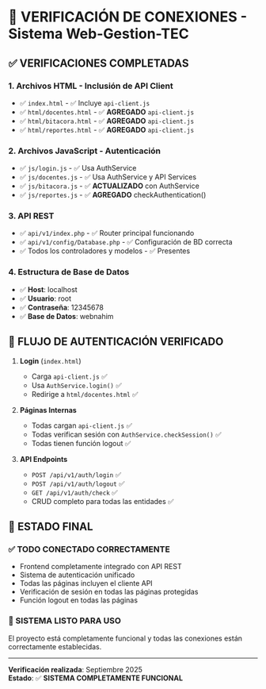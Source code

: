 # 🔧 VERIFICACIÓN DE CONEXIONES - Sistema Web-Gestion-TEC

## ✅ **VERIFICACIONES COMPLETADAS**

### **1. Archivos HTML - Inclusión de API Client**
- ✅ `index.html` - ✅ Incluye `api-client.js` 
- ✅ `html/docentes.html` - ✅ **AGREGADO** `api-client.js`
- ✅ `html/bitacora.html` - ✅ **AGREGADO** `api-client.js`
- ✅ `html/reportes.html` - ✅ **AGREGADO** `api-client.js`

### **2. Archivos JavaScript - Autenticación**
- ✅ `js/login.js` - ✅ Usa AuthService
- ✅ `js/docentes.js` - ✅ Usa AuthService y API Services
- ✅ `js/bitacora.js` - ✅ **ACTUALIZADO** con AuthService
- ✅ `js/reportes.js` - ✅ **AGREGADO** checkAuthentication()

### **3. API REST**
- ✅ `api/v1/index.php` - ✅ Router principal funcionando
- ✅ `api/v1/config/Database.php` - ✅ Configuración de BD correcta
- ✅ Todos los controladores y modelos - ✅ Presentes

### **4. Estructura de Base de Datos**
- ✅ **Host**: localhost
- ✅ **Usuario**: root  
- ✅ **Contraseña**: 12345678
- ✅ **Base de Datos**: webnahim

## 🎯 **FLUJO DE AUTENTICACIÓN VERIFICADO**

1. **Login** (`index.html`) 
   - Carga `api-client.js` ✅
   - Usa `AuthService.login()` ✅
   - Redirige a `html/docentes.html` ✅

2. **Páginas Internas**
   - Todas cargan `api-client.js` ✅
   - Todas verifican sesión con `AuthService.checkSession()` ✅
   - Todas tienen función logout ✅

3. **API Endpoints**
   - `POST /api/v1/auth/login` ✅
   - `POST /api/v1/auth/logout` ✅  
   - `GET /api/v1/auth/check` ✅
   - CRUD completo para todas las entidades ✅

## 🚀 **ESTADO FINAL**

### **✅ TODO CONECTADO CORRECTAMENTE**
- Frontend completamente integrado con API REST
- Sistema de autenticación unificado
- Todas las páginas incluyen el cliente API
- Verificación de sesión en todas las páginas protegidas
- Función logout en todas las páginas

### **🎉 SISTEMA LISTO PARA USO**
El proyecto está completamente funcional y todas las conexiones están correctamente establecidas.

---
**Verificación realizada**: Septiembre 2025  
**Estado**: ✅ **SISTEMA COMPLETAMENTE FUNCIONAL**
